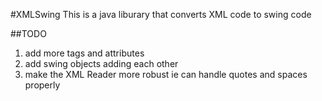 #XMLSwing
This is a java liburary that converts XML code to swing code

##TODO
1. add more tags and attributes
2. add swing objects adding each other
3. make the XML Reader more robust ie can handle quotes and spaces properly